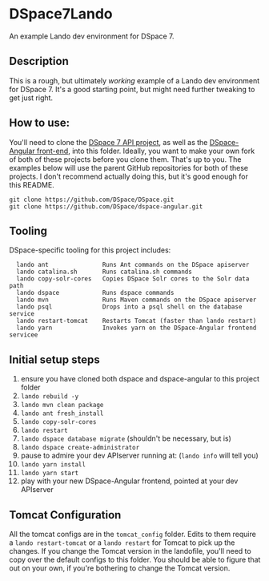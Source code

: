 # DSpace7Lando

An example Lando dev environment for DSpace 7.

## Description

This is a rough, but ultimately _working_ example of a Lando dev environment for DSpace 7.
It's a good starting point, but might need further tweaking to get just right.

## How to use:

You'll need to clone the [DSpace 7 API project](https://github.com/DSpace/dspace/),
as well as the [DSpace-Angular front-end](https://github.com/DSpace/dspace-angular/), 
into this folder. Ideally, you want to make your own fork of both of these 
projects before you clone them. That's up to you. The examples below will use the 
parent GitHub repositories for both of these projects. I don't recommend actually 
doing this, but it's good enough for this README.

```
git clone https://github.com/DSpace/DSpace.git
git clone https://github.com/DSpace/dspace-angular.git
```
## Tooling

DSpace-specific tooling for this project includes:

```
  lando ant               Runs Ant commands on the DSpace apiserver
  lando catalina.sh       Runs catalina.sh commands
  lando copy-solr-cores   Copies DSpace Solr cores to the Solr data path
  lando dspace            Runs dspace commands
  lando mvn               Runs Maven commands on the DSpace apiserver
  lando psql              Drops into a psql shell on the database service
  lando restart-tomcat    Restarts Tomcat (faster than lando restart)
  lando yarn              Invokes yarn on the DSpace-Angular frontend servicee
```

## Initial setup steps
1. ensure you have cloned both dspace and dspace-angular to this project folder
2. `lando rebuild -y`
3. `lando mvn clean package`
4. `lando ant fresh_install`
5. `lando copy-solr-cores`
6. `lando restart`
7. `lando dspace database migrate` (shouldn't be necessary, but is)
8. `lando dspace create-administrator`
9. pause to admire your dev APIserver running at: (`lando info` will tell you)
10. `lando yarn install`
11. `lando yarn start`
12. play with your new DSpace-Angular frontend, pointed at your dev APIserver

## Tomcat Configuration
All the tomcat configs are in the `tomcat_config` folder. Edits to them 
require a `lando restart-tomcat` or a `lando restart` for Tomcat to pick 
up the changes. If you change the Tomcat version in the landofile, you'll 
need to copy over the default configs to this folder. You should be able 
to figure that out on your own, if you're bothering to change the Tomcat 
version.